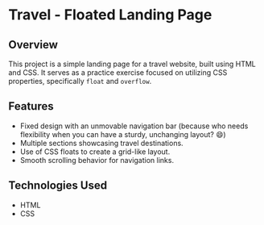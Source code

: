 # Travel - Floated Landing Page

## Overview

This project is a simple landing page for a travel website, built using HTML and CSS. It serves as a practice exercise focused on utilizing CSS properties, specifically `float` and `overflow`.

## Features

- Fixed design with an unmovable navigation bar (because who needs flexibility when you can have a sturdy, unchanging layout? 😄)
- Multiple sections showcasing travel destinations.
- Use of CSS floats to create a grid-like layout.
- Smooth scrolling behavior for navigation links.

## Technologies Used

- HTML
- CSS
